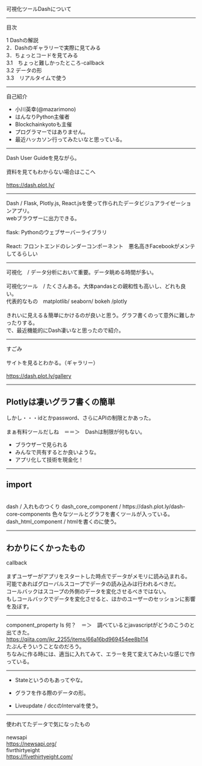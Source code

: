 可視化ツールDashについて


---    

目次    

1 Dashの解説      
2．Dashのギャラリーで実際に見てみる     
3．ちょっとコードを見てみる     
3.1　ちょっと難しかったところ-callback      
3.2  データの形     
3.3　リアルタイムで使う     

---
自己紹介
* 小川英幸(@mazarimono)    
* はんなりPython主催者     
* Blockchainkyotoも主催    
* プログラマーではありません。     
* 最近ハッカソン行ってみたいなと思っている。    
      
---    
     
Dash User Guideを見ながら。     
<br>
資料を見てもわからない場合はここへ     
<br>
https://dash.plot.ly/     
     
---
     
Dash / Flask, Plotly.js, React.jsを使って作られたデータビジュアライゼーションアプリ。      
       webブラウザーに出力できる。     
<br>
flask: Pythonのウェブサーバーライブラリ     
<br>
React: フロントエンドのレンダーコンポーネント　悪名高きFacebookがメンテしてるらしい     

--- 

可視化　/ データ分析において重要。データ眺める時間が多い。     
<br>
可視化ツール　/ たくさんある。大体pandasとの親和性も高いし、どれも良い。     
代表的なもの　matplotlib/ seaborn/ bokeh /plotly     
<br>
きれいに見える＆簡単にかけるのが良いと思う。グラフ書くのって意外に難しかったりする。     
で、最近機能的にDash凄いなと思ったので紹介。     

---     

すごみ     
<br>
サイトを見るとわかる。（ギャラリー）    
<br>
https://dash.plot.ly/gallery     

---

## Plotlyは凄いグラフ書くの簡単    
しかし・・・idとかpassword、さらにAPIの制限とかあった。   
<br> 
まぁ有料ツールだしね　＝＝＞　Dashは制限が何もない。     

* ブラウザーで見られる    
* みんなで共有するとか良いような。     
* アプリ化して技術を現金化！     

---    

## import 
<br>
dash /     
入れものつくり         
dash_core_component /     
https://dash.plot.ly/dash-core-components          
色々なツールとグラフを書くツールが入っている。     
dash_html_component /      
htmlを書くのに使う。     
     
---    

## わかりにくかったもの
callback      
<br>
まずユーザーがアプリをスタートした時点でデータがメモリに読み込まれる。      
可能であればグローバルスコープでデータの読み込みは行われるべきだ。      
コールバックはスコープの外側のデータを変化させるべきではない。      
もしコールバックでデータを変化させると、ほかのユーザーのセッションに影響を及ぼす。     

---

component_property Is 何？　＝＞　調べているとjavascriptがどうのこうのと出てきた。      
https://qiita.com/jkr_2255/items/66a16bd969454ee8b114      
たぶんそういうことなのだろう。      
ちなみに作る時には、適当に入れてみて、エラーを見て変えてみたいな感じで作っている。      
      
---    

* Stateというのもあってやな。      
      
* グラフを作る際のデータの形。      
      
* Liveupdate / dccのIntervalを使う。      
      
---         

使われてたデータで気になったもの      
<br>
newsapi     
https://newsapi.org/     
fivrthirtyeight      
https://fivethirtyeight.com/     
